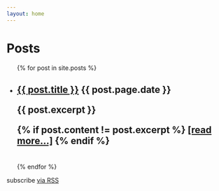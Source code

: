 ```yaml
---
layout: home
---
```


<div class="home">
<div class="logo-bar">

  <h1 class="page-heading">Posts</h1>

  <ul class="post-list">
    {% for post in site.posts %}
      <li class="post-item">
        <h2>
          <a class="post-link" href="{{ post.url | prepend: site.baseurl }}">{{ post.title }}</a>
          {{ post.page.date }}
          <p>  {{ post.excerpt }} </p>
          <p>
            {% if post.content != post.excerpt %}
              <a class="post-readmore" href="{{ post.url | prepend: site.baseurl }}">[read more...]</a>
            {% endif %}
          </p>
        </h2>
      </li>
      <br>
    {% endfor %}
  </ul>

  <p class="rss-subscribe">subscribe <a href="{{ "/feed.xml" | prepend: site.baseurl }}">via RSS</a></p>

</div>
